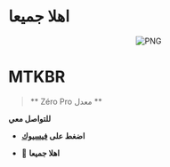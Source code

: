 <h1> اهلا جميعا </h1> 

<p align="center">
    <img align="center" alt="PNG" src="https://i.imgur.com/IP2EHAz.jpeg",>
</p> 
<h1>MTKBR</h1>

>  ** Zéro Pro معدل **



**للتواصل معي**

-  **اضغط على [فيسيوك](https://www.facebook.com/arrogant3j)**



- 🍁 **اهلا جميعا**

